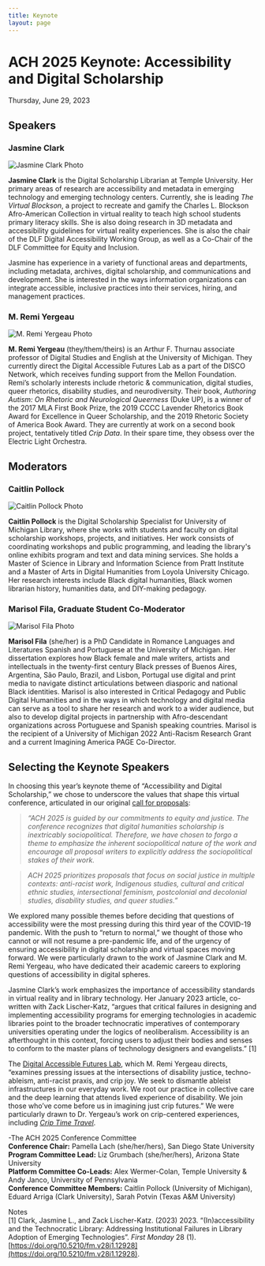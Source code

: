 ```yaml
---
title: Keynote
layout: page
---
```


# ACH 2025 Keynote: Accessibility and Digital Scholarship
Thursday, June 29, 2023

## Speakers
### Jasmine Clark
![Jasmine Clark Photo](/assets/img/clark_headshot02.jpg "Jasmine Clark Photo")

**Jasmine Clark** is the Digital Scholarship Librarian at Temple University. Her primary areas of research are accessibility and metadata in emerging technology and emerging technology centers. Currently, she is leading *The Virtual Blockson*, a project to recreate and gamify the Charles L. Blockson Afro-American Collection in virtual reality to teach high school students primary literacy skills. She is also doing research in 3D metadata and accessibility guidelines for virtual reality experiences. She is also the chair of the DLF Digital Accessibility Working Group, as well as a Co-Chair of the DLF Committee for Equity and Inclusion.  
 
Jasmine has experience in a variety of functional areas and departments, including metadata, archives, digital scholarship, and communications and development. She is interested in the ways information organizations can integrate accessible, inclusive practices into their services, hiring, and management practices.

### M. Remi Yergeau
![M. Remi Yergeau Photo](/assets/img/remiyergeau02.jpeg "M. Remi Yergeau Photo")

**M. Remi Yergeau** (they/them/theirs) is an Arthur F. Thurnau associate professor of Digital Studies and English at the University of Michigan. They currently direct the Digital Accessible Futures Lab as a part of the DISCO Network, which receives funding support from the Mellon Foundation. Remi’s scholarly interests include rhetoric & communication, digital studies, queer rhetorics, disability studies, and neurodiversity. Their book, *Authoring Autism: On Rhetoric and Neurological Queerness* (Duke UP), is a winner of the 2017 MLA First Book Prize, the 2019 CCCC Lavender Rhetorics Book Award for Excellence in Queer Scholarship, and the 2019 Rhetoric Society of America Book Award. They are currently at work on a second book project, tentatively titled *Crip Data*. In their spare time, they obsess over the Electric Light Orchestra.

## Moderators
### Caitlin Pollock
![Caitlin Pollock Photo](/assets/img/pollock_biophoto.jpg "Cailtlin Pollock Photo")

**Caitlin Pollock** is the Digital Scholarship Specialist for University of Michigan Library, where she works with students and faculty on digital scholarship workshops, projects, and initiatives. Her work consists of coordinating workshops and public programming, and leading the library's online exhibits program and text and data mining services. She holds a Master of Science in Library and Information Science from Pratt Institute and a Master of Arts in Digital Humanities from Loyola University Chicago. Her research interests include Black digital humanities, Black women librarian history, humanities data, and DIY-making pedagogy. 

### Marisol Fila, Graduate Student Co-Moderator
![Marisol Fila Photo](/assets/img/fila_headshot.jpg "Marisol Fila Photo")

**Marisol Fila** (she/her) is a PhD Candidate in Romance Languages and Literatures Spanish and Portuguese at the University of Michigan. Her dissertation explores how Black female and male writers, artists and intellectuals in the twenty-first century Black presses of Buenos Aires, Argentina, São Paulo, Brazil, and Lisbon, Portugal use digital and print media to navigate distinct articulations between diasporic and national Black identities. Marisol is also interested in Critical Pedagogy and Public Digital Humanities and in the ways in which technology and digital media can serve as a tool to share her research and work to a wider audience, but also to develop digital projects in partnership with Afro-descendant organizations across Portuguese and Spanish speaking countries. Marisol is the recipient of a University of Michigan 2022 Anti-Racism Research Grant and a current Imagining America PAGE Co-Director.

## Selecting the Keynote Speakers
In choosing this year’s keynote theme of “Accessibility and Digital Scholarship,” we chose to underscore the values that shape this virtual conference, articulated in our original [call for proposals](https://ach2025.ach.org/en/cfp/):

> *“ACH 2025 is guided by our commitments to equity and justice. The conference recognizes that digital humanities scholarship is inextricably sociopolitical. Therefore, we have chosen to forgo a theme to emphasize the inherent sociopolitical nature of the work and encourage all proposal writers to explicitly address the sociopolitical stakes of their work.*

> *ACH 2025 prioritizes proposals that focus on social justice in multiple contexts: anti-racist work, Indigenous studies, cultural and critical ethnic studies, intersectional feminism, postcolonial and decolonial studies, disability studies, and queer studies.”*

We explored many possible themes before deciding that questions of accessibility were the most pressing during this third year of the COVID-19 pandemic. With the push to “return to normal,” we thought of those who cannot or will not resume a pre-pandemic life, and of the urgency of ensuring accessibility in digital scholarship and virtual spaces moving forward. We were particularly drawn to the work of Jasmine Clark and M. Remi Yergeau, who have dedicated their academic careers to exploring questions of accessibility in digital spheres. 

Jasmine Clark’s work emphasizes the importance of accessibility standards in virtual reality and in library technology. Her January 2023 article, co-written with Zack Lischer-Katz, “argues that critical failures in designing and implementing accessibility programs for emerging technologies in academic libraries point to the broader technocratic imperatives of contemporary universities operating under the logics of neoliberalism. Accessibility is an afterthought in this context, forcing users to adjust their bodies and senses to conform to the master plans of technology designers and evangelists.” [1]

The [Digital Accessible Futures Lab](https://accessiblefutures.net/), which M. Remi Yergeau directs, “examines pressing issues at the intersections of disability justice, techno-ableism, anti-racist praxis, and crip joy. We seek to dismantle ableist infrastructures in our everyday work. We root our practice in collective care and the deep learning that attends lived experience of disability. We join those who’ve come before us in imagining just crip futures.” We were particularly drawn to Dr. Yergeau’s work on crip-centered experiences, including *[Crip Time Travel](https://accessiblefutures.net/projects/)*. 

-The ACH 2025 Conference Committee  
**Conference Chair:** Pamella Lach (she/her/hers), San Diego State University  
**Program Committee Lead:** Liz Grumbach (she/her/hers), Arizona State University  
**Platform Committee Co-Leads:** Alex Wermer-Colan, Temple University & Andy Janco, University of Pennsylvania  
**Conference Committee Members:** Caitlin Pollock (University of Michigan), Eduard Arriga (Clark University), Sarah Potvin (Texas A&M University)

Notes  
[1] Clark, Jasmine L., and Zack Lischer-Katz. (2023) 2023. “(In)accessibility and the Technocratic Library: Addressing Institutional Failures in Library Adoption of Emerging Technologies”. *First Monday* 28 (1). [https://doi.org/10.5210/fm.v28i1.12928](https://doi.org/10.5210/fm.v28i1.12928). 

